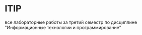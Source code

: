 # ITIP
все лабораторные работы за третий семестр по дисциплине "Информационные технологии и программирование"
